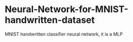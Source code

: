 # Neural-Network-for-MNIST-handwritten-dataset
MNIST handwritten classifier neural network, it is a MLP
